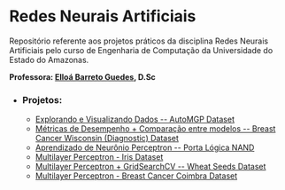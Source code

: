 # Redes Neurais Artificiais

Repositório referente aos projetos práticos da disciplina Redes Neurais Artificiais pelo curso de Engenharia de Computação da Universidade do Estado do Amazonas.

**Professora: [Elloá Barreto Guedes](https://github.com/elloa), D.Sc**


- ### Projetos:

  - [Explorando e Visualizando Dados -- AutoMGP Dataset](https://github.com/jpdol/RedesNeurais/tree/master/PP1)  
  - [Métricas de Desempenho + Comparação entre modelos -- Breast Cancer Wisconsin (Diagnostic) Dataset](https://github.com/jpdol/RedesNeurais/tree/master/PP2)
  - [Aprendizado de Neurônio Perceptron -- Porta Lógica NAND](https://github.com/jpdol/RedesNeurais/tree/master/PP3)
  - [Multilayer Perceptron - Iris Dataset](https://github.com/jpdol/RedesNeurais/tree/master/Aula%20Pr%C3%A1tica)
  - [Multilayer Perceptron + GridSearchCV -- Wheat Seeds Dataset](https://github.com/jpdol/RedesNeurais/tree/master/PP4)
  - [Multilayer Perceptron - Breast Cancer Coimbra Dataset](https://github.com/jpdol/RedesNeurais/tree/master/PP5)
  

